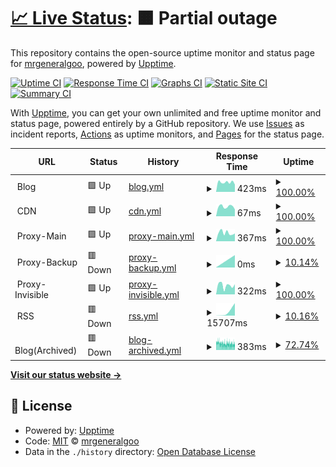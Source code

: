 # [📈 Live Status](https://status.chengxiaobai.com): <!--live status--> **🟧 Partial outage**

This repository contains the open-source uptime monitor and status page for [mrgeneralgoo](https://www.chengxiaobai.com/), powered by [Upptime](https://github.com/upptime/upptime).

[![Uptime CI](https://github.com/mrgeneralgoo/status-page/workflows/Uptime%20CI/badge.svg)](https://github.com/mrgeneralgoo/status-page/actions?query=workflow%3A%22Uptime+CI%22)
[![Response Time CI](https://github.com/mrgeneralgoo/status-page/workflows/Response%20Time%20CI/badge.svg)](https://github.com/mrgeneralgoo/status-page/actions?query=workflow%3A%22Response+Time+CI%22)
[![Graphs CI](https://github.com/mrgeneralgoo/status-page/workflows/Graphs%20CI/badge.svg)](https://github.com/mrgeneralgoo/status-page/actions?query=workflow%3A%22Graphs+CI%22)
[![Static Site CI](https://github.com/mrgeneralgoo/status-page/workflows/Static%20Site%20CI/badge.svg)](https://github.com/mrgeneralgoo/status-page/actions?query=workflow%3A%22Static+Site+CI%22)
[![Summary CI](https://github.com/mrgeneralgoo/status-page/workflows/Summary%20CI/badge.svg)](https://github.com/mrgeneralgoo/status-page/actions?query=workflow%3A%22Summary+CI%22)

With [Upptime](https://upptime.js.org), you can get your own unlimited and free uptime monitor and status page, powered entirely by a GitHub repository. We use [Issues](https://github.com/mrgeneralgoo/status-page/issues) as incident reports, [Actions](https://github.com/mrgeneralgoo/status-page/actions) as uptime monitors, and [Pages](https://status.chengxiaobai.com) for the status page.

<!--start: status pages-->
<!-- This summary is generated by Upptime (https://github.com/upptime/upptime) -->
<!-- Do not edit this manually, your changes will be overwritten -->
<!-- prettier-ignore -->
| URL | Status | History | Response Time | Uptime |
| --- | ------ | ------- | ------------- | ------ |
| <img alt="" src="https://www.chengxiaobai.com/favicon.ico" height="13"> Blog | 🟩 Up | [blog.yml](https://github.com/mrgeneralgoo/status-page/commits/HEAD/history/blog.yml) | <details><summary><img alt="Response time graph" src="./graphs/blog/response-time-week.png" height="20"> 423ms</summary><br><a href="https://status.chengxiaobai.com/history/blog"><img alt="Response time 317" src="https://img.shields.io/endpoint?url=https%3A%2F%2Fraw.githubusercontent.com%2Fmrgeneralgoo%2Fstatus-page%2FHEAD%2Fapi%2Fblog%2Fresponse-time.json"></a><br><a href="https://status.chengxiaobai.com/history/blog"><img alt="24-hour response time 369" src="https://img.shields.io/endpoint?url=https%3A%2F%2Fraw.githubusercontent.com%2Fmrgeneralgoo%2Fstatus-page%2FHEAD%2Fapi%2Fblog%2Fresponse-time-day.json"></a><br><a href="https://status.chengxiaobai.com/history/blog"><img alt="7-day response time 423" src="https://img.shields.io/endpoint?url=https%3A%2F%2Fraw.githubusercontent.com%2Fmrgeneralgoo%2Fstatus-page%2FHEAD%2Fapi%2Fblog%2Fresponse-time-week.json"></a><br><a href="https://status.chengxiaobai.com/history/blog"><img alt="30-day response time 495" src="https://img.shields.io/endpoint?url=https%3A%2F%2Fraw.githubusercontent.com%2Fmrgeneralgoo%2Fstatus-page%2FHEAD%2Fapi%2Fblog%2Fresponse-time-month.json"></a><br><a href="https://status.chengxiaobai.com/history/blog"><img alt="1-year response time 328" src="https://img.shields.io/endpoint?url=https%3A%2F%2Fraw.githubusercontent.com%2Fmrgeneralgoo%2Fstatus-page%2FHEAD%2Fapi%2Fblog%2Fresponse-time-year.json"></a></details> | <details><summary><a href="https://status.chengxiaobai.com/history/blog">100.00%</a></summary><a href="https://status.chengxiaobai.com/history/blog"><img alt="All-time uptime 100.00%" src="https://img.shields.io/endpoint?url=https%3A%2F%2Fraw.githubusercontent.com%2Fmrgeneralgoo%2Fstatus-page%2FHEAD%2Fapi%2Fblog%2Fuptime.json"></a><br><a href="https://status.chengxiaobai.com/history/blog"><img alt="24-hour uptime 100.00%" src="https://img.shields.io/endpoint?url=https%3A%2F%2Fraw.githubusercontent.com%2Fmrgeneralgoo%2Fstatus-page%2FHEAD%2Fapi%2Fblog%2Fuptime-day.json"></a><br><a href="https://status.chengxiaobai.com/history/blog"><img alt="7-day uptime 100.00%" src="https://img.shields.io/endpoint?url=https%3A%2F%2Fraw.githubusercontent.com%2Fmrgeneralgoo%2Fstatus-page%2FHEAD%2Fapi%2Fblog%2Fuptime-week.json"></a><br><a href="https://status.chengxiaobai.com/history/blog"><img alt="30-day uptime 100.00%" src="https://img.shields.io/endpoint?url=https%3A%2F%2Fraw.githubusercontent.com%2Fmrgeneralgoo%2Fstatus-page%2FHEAD%2Fapi%2Fblog%2Fuptime-month.json"></a><br><a href="https://status.chengxiaobai.com/history/blog"><img alt="1-year uptime 100.00%" src="https://img.shields.io/endpoint?url=https%3A%2F%2Fraw.githubusercontent.com%2Fmrgeneralgoo%2Fstatus-page%2FHEAD%2Fapi%2Fblog%2Fuptime-year.json"></a></details>
| <img alt="" src="https://www.chengxiaobai.com/favicon.ico" height="13"> CDN | 🟩 Up | [cdn.yml](https://github.com/mrgeneralgoo/status-page/commits/HEAD/history/cdn.yml) | <details><summary><img alt="Response time graph" src="./graphs/cdn/response-time-week.png" height="20"> 67ms</summary><br><a href="https://status.chengxiaobai.com/history/cdn"><img alt="Response time 80" src="https://img.shields.io/endpoint?url=https%3A%2F%2Fraw.githubusercontent.com%2Fmrgeneralgoo%2Fstatus-page%2FHEAD%2Fapi%2Fcdn%2Fresponse-time.json"></a><br><a href="https://status.chengxiaobai.com/history/cdn"><img alt="24-hour response time 64" src="https://img.shields.io/endpoint?url=https%3A%2F%2Fraw.githubusercontent.com%2Fmrgeneralgoo%2Fstatus-page%2FHEAD%2Fapi%2Fcdn%2Fresponse-time-day.json"></a><br><a href="https://status.chengxiaobai.com/history/cdn"><img alt="7-day response time 67" src="https://img.shields.io/endpoint?url=https%3A%2F%2Fraw.githubusercontent.com%2Fmrgeneralgoo%2Fstatus-page%2FHEAD%2Fapi%2Fcdn%2Fresponse-time-week.json"></a><br><a href="https://status.chengxiaobai.com/history/cdn"><img alt="30-day response time 80" src="https://img.shields.io/endpoint?url=https%3A%2F%2Fraw.githubusercontent.com%2Fmrgeneralgoo%2Fstatus-page%2FHEAD%2Fapi%2Fcdn%2Fresponse-time-month.json"></a><br><a href="https://status.chengxiaobai.com/history/cdn"><img alt="1-year response time 79" src="https://img.shields.io/endpoint?url=https%3A%2F%2Fraw.githubusercontent.com%2Fmrgeneralgoo%2Fstatus-page%2FHEAD%2Fapi%2Fcdn%2Fresponse-time-year.json"></a></details> | <details><summary><a href="https://status.chengxiaobai.com/history/cdn">100.00%</a></summary><a href="https://status.chengxiaobai.com/history/cdn"><img alt="All-time uptime 100.00%" src="https://img.shields.io/endpoint?url=https%3A%2F%2Fraw.githubusercontent.com%2Fmrgeneralgoo%2Fstatus-page%2FHEAD%2Fapi%2Fcdn%2Fuptime.json"></a><br><a href="https://status.chengxiaobai.com/history/cdn"><img alt="24-hour uptime 100.00%" src="https://img.shields.io/endpoint?url=https%3A%2F%2Fraw.githubusercontent.com%2Fmrgeneralgoo%2Fstatus-page%2FHEAD%2Fapi%2Fcdn%2Fuptime-day.json"></a><br><a href="https://status.chengxiaobai.com/history/cdn"><img alt="7-day uptime 100.00%" src="https://img.shields.io/endpoint?url=https%3A%2F%2Fraw.githubusercontent.com%2Fmrgeneralgoo%2Fstatus-page%2FHEAD%2Fapi%2Fcdn%2Fuptime-week.json"></a><br><a href="https://status.chengxiaobai.com/history/cdn"><img alt="30-day uptime 100.00%" src="https://img.shields.io/endpoint?url=https%3A%2F%2Fraw.githubusercontent.com%2Fmrgeneralgoo%2Fstatus-page%2FHEAD%2Fapi%2Fcdn%2Fuptime-month.json"></a><br><a href="https://status.chengxiaobai.com/history/cdn"><img alt="1-year uptime 100.00%" src="https://img.shields.io/endpoint?url=https%3A%2F%2Fraw.githubusercontent.com%2Fmrgeneralgoo%2Fstatus-page%2FHEAD%2Fapi%2Fcdn%2Fuptime-year.json"></a></details>
| <img alt="" src="https://avatars.githubusercontent.com/u/33605505" height="13"> Proxy-Main | 🟩 Up | [proxy-main.yml](https://github.com/mrgeneralgoo/status-page/commits/HEAD/history/proxy-main.yml) | <details><summary><img alt="Response time graph" src="./graphs/proxy-main/response-time-week.png" height="20"> 367ms</summary><br><a href="https://status.chengxiaobai.com/history/proxy-main"><img alt="Response time 355" src="https://img.shields.io/endpoint?url=https%3A%2F%2Fraw.githubusercontent.com%2Fmrgeneralgoo%2Fstatus-page%2FHEAD%2Fapi%2Fproxy-main%2Fresponse-time.json"></a><br><a href="https://status.chengxiaobai.com/history/proxy-main"><img alt="24-hour response time 215" src="https://img.shields.io/endpoint?url=https%3A%2F%2Fraw.githubusercontent.com%2Fmrgeneralgoo%2Fstatus-page%2FHEAD%2Fapi%2Fproxy-main%2Fresponse-time-day.json"></a><br><a href="https://status.chengxiaobai.com/history/proxy-main"><img alt="7-day response time 367" src="https://img.shields.io/endpoint?url=https%3A%2F%2Fraw.githubusercontent.com%2Fmrgeneralgoo%2Fstatus-page%2FHEAD%2Fapi%2Fproxy-main%2Fresponse-time-week.json"></a><br><a href="https://status.chengxiaobai.com/history/proxy-main"><img alt="30-day response time 456" src="https://img.shields.io/endpoint?url=https%3A%2F%2Fraw.githubusercontent.com%2Fmrgeneralgoo%2Fstatus-page%2FHEAD%2Fapi%2Fproxy-main%2Fresponse-time-month.json"></a><br><a href="https://status.chengxiaobai.com/history/proxy-main"><img alt="1-year response time 355" src="https://img.shields.io/endpoint?url=https%3A%2F%2Fraw.githubusercontent.com%2Fmrgeneralgoo%2Fstatus-page%2FHEAD%2Fapi%2Fproxy-main%2Fresponse-time-year.json"></a></details> | <details><summary><a href="https://status.chengxiaobai.com/history/proxy-main">100.00%</a></summary><a href="https://status.chengxiaobai.com/history/proxy-main"><img alt="All-time uptime 97.51%" src="https://img.shields.io/endpoint?url=https%3A%2F%2Fraw.githubusercontent.com%2Fmrgeneralgoo%2Fstatus-page%2FHEAD%2Fapi%2Fproxy-main%2Fuptime.json"></a><br><a href="https://status.chengxiaobai.com/history/proxy-main"><img alt="24-hour uptime 100.00%" src="https://img.shields.io/endpoint?url=https%3A%2F%2Fraw.githubusercontent.com%2Fmrgeneralgoo%2Fstatus-page%2FHEAD%2Fapi%2Fproxy-main%2Fuptime-day.json"></a><br><a href="https://status.chengxiaobai.com/history/proxy-main"><img alt="7-day uptime 100.00%" src="https://img.shields.io/endpoint?url=https%3A%2F%2Fraw.githubusercontent.com%2Fmrgeneralgoo%2Fstatus-page%2FHEAD%2Fapi%2Fproxy-main%2Fuptime-week.json"></a><br><a href="https://status.chengxiaobai.com/history/proxy-main"><img alt="30-day uptime 100.00%" src="https://img.shields.io/endpoint?url=https%3A%2F%2Fraw.githubusercontent.com%2Fmrgeneralgoo%2Fstatus-page%2FHEAD%2Fapi%2Fproxy-main%2Fuptime-month.json"></a><br><a href="https://status.chengxiaobai.com/history/proxy-main"><img alt="1-year uptime 97.51%" src="https://img.shields.io/endpoint?url=https%3A%2F%2Fraw.githubusercontent.com%2Fmrgeneralgoo%2Fstatus-page%2FHEAD%2Fapi%2Fproxy-main%2Fuptime-year.json"></a></details>
| <img alt="" src="https://avatars.githubusercontent.com/u/49637375" height="13"> Proxy-Backup | 🟥 Down | [proxy-backup.yml](https://github.com/mrgeneralgoo/status-page/commits/HEAD/history/proxy-backup.yml) | <details><summary><img alt="Response time graph" src="./graphs/proxy-backup/response-time-week.png" height="20"> 0ms</summary><br><a href="https://status.chengxiaobai.com/history/proxy-backup"><img alt="Response time 402" src="https://img.shields.io/endpoint?url=https%3A%2F%2Fraw.githubusercontent.com%2Fmrgeneralgoo%2Fstatus-page%2FHEAD%2Fapi%2Fproxy-backup%2Fresponse-time.json"></a><br><a href="https://status.chengxiaobai.com/history/proxy-backup"><img alt="24-hour response time 0" src="https://img.shields.io/endpoint?url=https%3A%2F%2Fraw.githubusercontent.com%2Fmrgeneralgoo%2Fstatus-page%2FHEAD%2Fapi%2Fproxy-backup%2Fresponse-time-day.json"></a><br><a href="https://status.chengxiaobai.com/history/proxy-backup"><img alt="7-day response time 0" src="https://img.shields.io/endpoint?url=https%3A%2F%2Fraw.githubusercontent.com%2Fmrgeneralgoo%2Fstatus-page%2FHEAD%2Fapi%2Fproxy-backup%2Fresponse-time-week.json"></a><br><a href="https://status.chengxiaobai.com/history/proxy-backup"><img alt="30-day response time 447" src="https://img.shields.io/endpoint?url=https%3A%2F%2Fraw.githubusercontent.com%2Fmrgeneralgoo%2Fstatus-page%2FHEAD%2Fapi%2Fproxy-backup%2Fresponse-time-month.json"></a><br><a href="https://status.chengxiaobai.com/history/proxy-backup"><img alt="1-year response time 402" src="https://img.shields.io/endpoint?url=https%3A%2F%2Fraw.githubusercontent.com%2Fmrgeneralgoo%2Fstatus-page%2FHEAD%2Fapi%2Fproxy-backup%2Fresponse-time-year.json"></a></details> | <details><summary><a href="https://status.chengxiaobai.com/history/proxy-backup">10.14%</a></summary><a href="https://status.chengxiaobai.com/history/proxy-backup"><img alt="All-time uptime 96.39%" src="https://img.shields.io/endpoint?url=https%3A%2F%2Fraw.githubusercontent.com%2Fmrgeneralgoo%2Fstatus-page%2FHEAD%2Fapi%2Fproxy-backup%2Fuptime.json"></a><br><a href="https://status.chengxiaobai.com/history/proxy-backup"><img alt="24-hour uptime 0.00%" src="https://img.shields.io/endpoint?url=https%3A%2F%2Fraw.githubusercontent.com%2Fmrgeneralgoo%2Fstatus-page%2FHEAD%2Fapi%2Fproxy-backup%2Fuptime-day.json"></a><br><a href="https://status.chengxiaobai.com/history/proxy-backup"><img alt="7-day uptime 10.14%" src="https://img.shields.io/endpoint?url=https%3A%2F%2Fraw.githubusercontent.com%2Fmrgeneralgoo%2Fstatus-page%2FHEAD%2Fapi%2Fproxy-backup%2Fuptime-week.json"></a><br><a href="https://status.chengxiaobai.com/history/proxy-backup"><img alt="30-day uptime 79.32%" src="https://img.shields.io/endpoint?url=https%3A%2F%2Fraw.githubusercontent.com%2Fmrgeneralgoo%2Fstatus-page%2FHEAD%2Fapi%2Fproxy-backup%2Fuptime-month.json"></a><br><a href="https://status.chengxiaobai.com/history/proxy-backup"><img alt="1-year uptime 96.39%" src="https://img.shields.io/endpoint?url=https%3A%2F%2Fraw.githubusercontent.com%2Fmrgeneralgoo%2Fstatus-page%2FHEAD%2Fapi%2Fproxy-backup%2Fuptime-year.json"></a></details>
| <img alt="" src="https://www.cloudflare.com/favicon.ico" height="13"> Proxy-Invisible | 🟩 Up | [proxy-invisible.yml](https://github.com/mrgeneralgoo/status-page/commits/HEAD/history/proxy-invisible.yml) | <details><summary><img alt="Response time graph" src="./graphs/proxy-invisible/response-time-week.png" height="20"> 322ms</summary><br><a href="https://status.chengxiaobai.com/history/proxy-invisible"><img alt="Response time 550" src="https://img.shields.io/endpoint?url=https%3A%2F%2Fraw.githubusercontent.com%2Fmrgeneralgoo%2Fstatus-page%2FHEAD%2Fapi%2Fproxy-invisible%2Fresponse-time.json"></a><br><a href="https://status.chengxiaobai.com/history/proxy-invisible"><img alt="24-hour response time 433" src="https://img.shields.io/endpoint?url=https%3A%2F%2Fraw.githubusercontent.com%2Fmrgeneralgoo%2Fstatus-page%2FHEAD%2Fapi%2Fproxy-invisible%2Fresponse-time-day.json"></a><br><a href="https://status.chengxiaobai.com/history/proxy-invisible"><img alt="7-day response time 322" src="https://img.shields.io/endpoint?url=https%3A%2F%2Fraw.githubusercontent.com%2Fmrgeneralgoo%2Fstatus-page%2FHEAD%2Fapi%2Fproxy-invisible%2Fresponse-time-week.json"></a><br><a href="https://status.chengxiaobai.com/history/proxy-invisible"><img alt="30-day response time 451" src="https://img.shields.io/endpoint?url=https%3A%2F%2Fraw.githubusercontent.com%2Fmrgeneralgoo%2Fstatus-page%2FHEAD%2Fapi%2Fproxy-invisible%2Fresponse-time-month.json"></a><br><a href="https://status.chengxiaobai.com/history/proxy-invisible"><img alt="1-year response time 550" src="https://img.shields.io/endpoint?url=https%3A%2F%2Fraw.githubusercontent.com%2Fmrgeneralgoo%2Fstatus-page%2FHEAD%2Fapi%2Fproxy-invisible%2Fresponse-time-year.json"></a></details> | <details><summary><a href="https://status.chengxiaobai.com/history/proxy-invisible">100.00%</a></summary><a href="https://status.chengxiaobai.com/history/proxy-invisible"><img alt="All-time uptime 98.55%" src="https://img.shields.io/endpoint?url=https%3A%2F%2Fraw.githubusercontent.com%2Fmrgeneralgoo%2Fstatus-page%2FHEAD%2Fapi%2Fproxy-invisible%2Fuptime.json"></a><br><a href="https://status.chengxiaobai.com/history/proxy-invisible"><img alt="24-hour uptime 100.00%" src="https://img.shields.io/endpoint?url=https%3A%2F%2Fraw.githubusercontent.com%2Fmrgeneralgoo%2Fstatus-page%2FHEAD%2Fapi%2Fproxy-invisible%2Fuptime-day.json"></a><br><a href="https://status.chengxiaobai.com/history/proxy-invisible"><img alt="7-day uptime 100.00%" src="https://img.shields.io/endpoint?url=https%3A%2F%2Fraw.githubusercontent.com%2Fmrgeneralgoo%2Fstatus-page%2FHEAD%2Fapi%2Fproxy-invisible%2Fuptime-week.json"></a><br><a href="https://status.chengxiaobai.com/history/proxy-invisible"><img alt="30-day uptime 100.00%" src="https://img.shields.io/endpoint?url=https%3A%2F%2Fraw.githubusercontent.com%2Fmrgeneralgoo%2Fstatus-page%2FHEAD%2Fapi%2Fproxy-invisible%2Fuptime-month.json"></a><br><a href="https://status.chengxiaobai.com/history/proxy-invisible"><img alt="1-year uptime 98.55%" src="https://img.shields.io/endpoint?url=https%3A%2F%2Fraw.githubusercontent.com%2Fmrgeneralgoo%2Fstatus-page%2FHEAD%2Fapi%2Fproxy-invisible%2Fuptime-year.json"></a></details>
| <img alt="" src="https://rsshub.app/favicon.ico" height="13"> RSS | 🟥 Down | [rss.yml](https://github.com/mrgeneralgoo/status-page/commits/HEAD/history/rss.yml) | <details><summary><img alt="Response time graph" src="./graphs/rss/response-time-week.png" height="20"> 15707ms</summary><br><a href="https://status.chengxiaobai.com/history/rss"><img alt="Response time 633" src="https://img.shields.io/endpoint?url=https%3A%2F%2Fraw.githubusercontent.com%2Fmrgeneralgoo%2Fstatus-page%2FHEAD%2Fapi%2Frss%2Fresponse-time.json"></a><br><a href="https://status.chengxiaobai.com/history/rss"><img alt="24-hour response time 0" src="https://img.shields.io/endpoint?url=https%3A%2F%2Fraw.githubusercontent.com%2Fmrgeneralgoo%2Fstatus-page%2FHEAD%2Fapi%2Frss%2Fresponse-time-day.json"></a><br><a href="https://status.chengxiaobai.com/history/rss"><img alt="7-day response time 15707" src="https://img.shields.io/endpoint?url=https%3A%2F%2Fraw.githubusercontent.com%2Fmrgeneralgoo%2Fstatus-page%2FHEAD%2Fapi%2Frss%2Fresponse-time-week.json"></a><br><a href="https://status.chengxiaobai.com/history/rss"><img alt="30-day response time 1267" src="https://img.shields.io/endpoint?url=https%3A%2F%2Fraw.githubusercontent.com%2Fmrgeneralgoo%2Fstatus-page%2FHEAD%2Fapi%2Frss%2Fresponse-time-month.json"></a><br><a href="https://status.chengxiaobai.com/history/rss"><img alt="1-year response time 648" src="https://img.shields.io/endpoint?url=https%3A%2F%2Fraw.githubusercontent.com%2Fmrgeneralgoo%2Fstatus-page%2FHEAD%2Fapi%2Frss%2Fresponse-time-year.json"></a></details> | <details><summary><a href="https://status.chengxiaobai.com/history/rss">10.16%</a></summary><a href="https://status.chengxiaobai.com/history/rss"><img alt="All-time uptime 94.60%" src="https://img.shields.io/endpoint?url=https%3A%2F%2Fraw.githubusercontent.com%2Fmrgeneralgoo%2Fstatus-page%2FHEAD%2Fapi%2Frss%2Fuptime.json"></a><br><a href="https://status.chengxiaobai.com/history/rss"><img alt="24-hour uptime 0.00%" src="https://img.shields.io/endpoint?url=https%3A%2F%2Fraw.githubusercontent.com%2Fmrgeneralgoo%2Fstatus-page%2FHEAD%2Fapi%2Frss%2Fuptime-day.json"></a><br><a href="https://status.chengxiaobai.com/history/rss"><img alt="7-day uptime 10.16%" src="https://img.shields.io/endpoint?url=https%3A%2F%2Fraw.githubusercontent.com%2Fmrgeneralgoo%2Fstatus-page%2FHEAD%2Fapi%2Frss%2Fuptime-week.json"></a><br><a href="https://status.chengxiaobai.com/history/rss"><img alt="30-day uptime 79.33%" src="https://img.shields.io/endpoint?url=https%3A%2F%2Fraw.githubusercontent.com%2Fmrgeneralgoo%2Fstatus-page%2FHEAD%2Fapi%2Frss%2Fuptime-month.json"></a><br><a href="https://status.chengxiaobai.com/history/rss"><img alt="1-year uptime 94.31%" src="https://img.shields.io/endpoint?url=https%3A%2F%2Fraw.githubusercontent.com%2Fmrgeneralgoo%2Fstatus-page%2FHEAD%2Fapi%2Frss%2Fuptime-year.json"></a></details>
| <img alt="" src="https://www.chengxiaobai.com/favicon.ico" height="13"> Blog(Archived) | 🟥 Down | [blog-archived.yml](https://github.com/mrgeneralgoo/status-page/commits/HEAD/history/blog-archived.yml) | <details><summary><img alt="Response time graph" src="./graphs/blog-archived/response-time-week.png" height="20"> 383ms</summary><br><a href="https://status.chengxiaobai.com/history/blog-archived"><img alt="Response time 401" src="https://img.shields.io/endpoint?url=https%3A%2F%2Fraw.githubusercontent.com%2Fmrgeneralgoo%2Fstatus-page%2FHEAD%2Fapi%2Fblog-archived%2Fresponse-time.json"></a><br><a href="https://status.chengxiaobai.com/history/blog-archived"><img alt="24-hour response time 414" src="https://img.shields.io/endpoint?url=https%3A%2F%2Fraw.githubusercontent.com%2Fmrgeneralgoo%2Fstatus-page%2FHEAD%2Fapi%2Fblog-archived%2Fresponse-time-day.json"></a><br><a href="https://status.chengxiaobai.com/history/blog-archived"><img alt="7-day response time 383" src="https://img.shields.io/endpoint?url=https%3A%2F%2Fraw.githubusercontent.com%2Fmrgeneralgoo%2Fstatus-page%2FHEAD%2Fapi%2Fblog-archived%2Fresponse-time-week.json"></a><br><a href="https://status.chengxiaobai.com/history/blog-archived"><img alt="30-day response time 495" src="https://img.shields.io/endpoint?url=https%3A%2F%2Fraw.githubusercontent.com%2Fmrgeneralgoo%2Fstatus-page%2FHEAD%2Fapi%2Fblog-archived%2Fresponse-time-month.json"></a><br><a href="https://status.chengxiaobai.com/history/blog-archived"><img alt="1-year response time 401" src="https://img.shields.io/endpoint?url=https%3A%2F%2Fraw.githubusercontent.com%2Fmrgeneralgoo%2Fstatus-page%2FHEAD%2Fapi%2Fblog-archived%2Fresponse-time-year.json"></a></details> | <details><summary><a href="https://status.chengxiaobai.com/history/blog-archived">72.74%</a></summary><a href="https://status.chengxiaobai.com/history/blog-archived"><img alt="All-time uptime 99.51%" src="https://img.shields.io/endpoint?url=https%3A%2F%2Fraw.githubusercontent.com%2Fmrgeneralgoo%2Fstatus-page%2FHEAD%2Fapi%2Fblog-archived%2Fuptime.json"></a><br><a href="https://status.chengxiaobai.com/history/blog-archived"><img alt="24-hour uptime 60.82%" src="https://img.shields.io/endpoint?url=https%3A%2F%2Fraw.githubusercontent.com%2Fmrgeneralgoo%2Fstatus-page%2FHEAD%2Fapi%2Fblog-archived%2Fuptime-day.json"></a><br><a href="https://status.chengxiaobai.com/history/blog-archived"><img alt="7-day uptime 72.74%" src="https://img.shields.io/endpoint?url=https%3A%2F%2Fraw.githubusercontent.com%2Fmrgeneralgoo%2Fstatus-page%2FHEAD%2Fapi%2Fblog-archived%2Fuptime-week.json"></a><br><a href="https://status.chengxiaobai.com/history/blog-archived"><img alt="30-day uptime 93.73%" src="https://img.shields.io/endpoint?url=https%3A%2F%2Fraw.githubusercontent.com%2Fmrgeneralgoo%2Fstatus-page%2FHEAD%2Fapi%2Fblog-archived%2Fuptime-month.json"></a><br><a href="https://status.chengxiaobai.com/history/blog-archived"><img alt="1-year uptime 99.48%" src="https://img.shields.io/endpoint?url=https%3A%2F%2Fraw.githubusercontent.com%2Fmrgeneralgoo%2Fstatus-page%2FHEAD%2Fapi%2Fblog-archived%2Fuptime-year.json"></a></details>

<!--end: status pages-->

[**Visit our status website →**](https://status.chengxiaobai.com)

## 📄 License

- Powered by: [Upptime](https://github.com/upptime/upptime)
- Code: [MIT](./LICENSE) © [mrgeneralgoo](https://www.chengxiaobai.com/)
- Data in the `./history` directory: [Open Database License](https://opendatacommons.org/licenses/odbl/1-0/)
